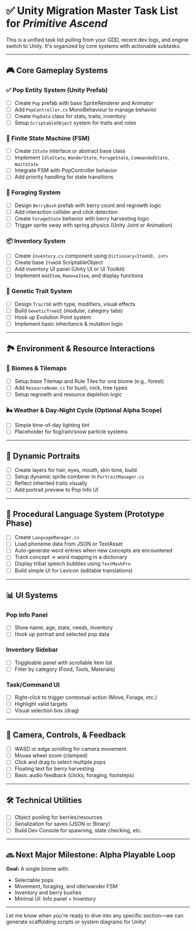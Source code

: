 # ✅ Unity Migration Master Task List for *Primitive Ascend*

This is a unified task list pulling from your GDD, recent dev logs, and engine switch to Unity. It's organized by core systems with actionable subtasks.

---

## 🎮 Core Gameplay Systems

### ✅ Pop Entity System (Unity Prefab)

- [ ] Create `Pop` prefab with base SpriteRenderer and Animator
- [ ] Add `PopController.cs` MonoBehaviour to manage behavior
- [ ] Create `PopData` class for stats, traits, inventory
- [ ] Setup `ScriptableObject` system for traits and roles

### 🧠 Finite State Machine (FSM)

- [ ] Create `IState` interface or abstract base class
- [ ] Implement `IdleState`, `WanderState`, `ForageState`, `CommandedState`, `WaitState`
- [ ] Integrate FSM with PopController behavior
- [ ] Add priority handling for state transitions

### 🍓 Foraging System

- [ ] Design `BerryBush` prefab with berry count and regrowth logic
- [ ] Add interaction collider and click detection
- [ ] Create `ForageState` behavior with berry harvesting logic
- [ ] Trigger sprite sway with spring physics (Unity Joint or Animation)

### 📦 Inventory System

- [ ] Create `Inventory.cs` component using `Dictionary<ItemSO, int>`
- [ ] Create base `ItemSO` ScriptableObject
- [ ] Add inventory UI panel (Unity UI or UI Toolkit)
- [ ] Implement `AddItem`, `RemoveItem`, and display functions

### 🧬 Genetic Trait System

- [ ] Design `TraitSO` with type, modifiers, visual effects
- [ ] Build `GeneticTreeUI` (modular, category tabs)
- [ ] Hook up Evolution Point system
- [ ] Implement basic inheritance & mutation logic

---

## 🏞️ Environment & Resource Interactions

### 🌳 Biomes & Tilemaps

- [ ] Setup base Tilemap and Rule Tiles for one biome (e.g., forest)
- [ ] Add `ResourceNode.cs` for bush, rock, tree types
- [ ] Setup regrowth and resource depletion logic

### 🌬️ Weather & Day-Night Cycle (Optional Alpha Scope)

- [ ] Simple time-of-day lighting tint
- [ ] Placeholder for fog/rain/snow particle systems

---

## 👥 Dynamic Portraits

- [ ] Create layers for hair, eyes, mouth, skin tone, build
- [ ] Setup dynamic sprite combiner in `PortraitManager.cs`
- [ ] Reflect inherited traits visually
- [ ] Add portrait preview to Pop Info UI

---

## 🧠 Procedural Language System (Prototype Phase)

- [ ] Create `LanguageManager.cs`
- [ ] Load phoneme data from JSON or TextAsset
- [ ] Auto-generate word entries when new concepts are encountered
- [ ] Track concept → word mapping in a dictionary
- [ ] Display tribal speech bubbles using `TextMeshPro`
- [ ] Build simple UI for Lexicon (editable translations)

---

## 📊 UI Systems

### Pop Info Panel

- [ ] Show name, age, state, needs, inventory
- [ ] Hook up portrait and selected pop data

### Inventory Sidebar

- [ ] Toggleable panel with scrollable item list
- [ ] Filter by category (Food, Tools, Materials)

### Task/Command UI

- [ ] Right-click to trigger contextual action (Move, Forage, etc.)
- [ ] Highlight valid targets
- [ ] Visual selection box (drag)

---

## 🎥 Camera, Controls, & Feedback

- [ ] WASD or edge scrolling for camera movement
- [ ] Mouse wheel zoom (clamped)
- [ ] Click and drag to select multiple pops
- [ ] Floating text for berry harvesting
- [ ] Basic audio feedback (clicks, foraging, footsteps)

---

## 🛠 Technical Utilities

- [ ] Object pooling for berries/resources
- [ ] Serialization for saves (JSON or Binary)
- [ ] Build Dev Console for spawning, state checking, etc.

---

## 🔜 Next Major Milestone: Alpha Playable Loop

**Goal:** A single biome with:

- Selectable pops
- Movement, foraging, and idle/wander FSM
- Inventory and berry bushes
- Minimal UI: Info panel + Inventory

---

Let me know when you're ready to dive into any specific section—we can generate scaffolding scripts or system diagrams for Unity!
